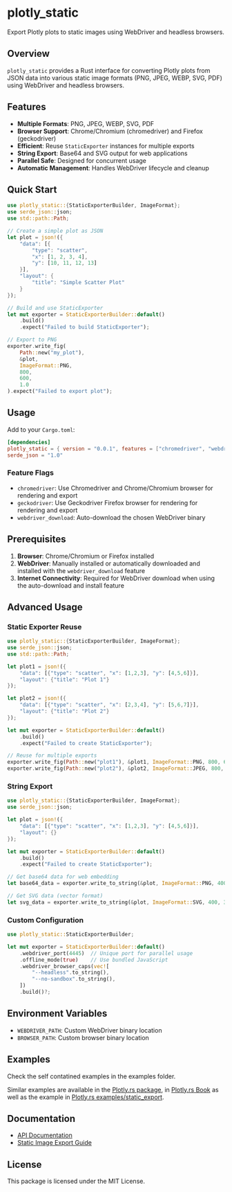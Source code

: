 # plotly_static

Export Plotly plots to static images using WebDriver and headless browsers.

## Overview

`plotly_static` provides a Rust interface for converting Plotly plots from JSON data into various static image formats (PNG, JPEG, WEBP, SVG, PDF) using WebDriver and headless browsers.

## Features

- **Multiple Formats**: PNG, JPEG, WEBP, SVG, PDF
- **Browser Support**: Chrome/Chromium (chromedriver) and Firefox (geckodriver)
- **Efficient**: Reuse `StaticExporter` instances for multiple exports
- **String Export**: Base64 and SVG output for web applications
- **Parallel Safe**: Designed for concurrent usage
- **Automatic Management**: Handles WebDriver lifecycle and cleanup

## Quick Start

```rust
use plotly_static::{StaticExporterBuilder, ImageFormat};
use serde_json::json;
use std::path::Path;

// Create a simple plot as JSON
let plot = json!({
    "data": [{
        "type": "scatter",
        "x": [1, 2, 3, 4],
        "y": [10, 11, 12, 13]
    }],
    "layout": {
        "title": "Simple Scatter Plot"
    }
});

// Build and use StaticExporter
let mut exporter = StaticExporterBuilder::default()
    .build()
    .expect("Failed to build StaticExporter");

// Export to PNG
exporter.write_fig(
    Path::new("my_plot"),
    &plot,
    ImageFormat::PNG,
    800,
    600,
    1.0
).expect("Failed to export plot");
```

## Usage

Add to your `Cargo.toml`:

```toml
[dependencies]
plotly_static = { version = "0.0.1", features = ["chromedriver", "webdriver_download"] }
serde_json = "1.0"
```

### Feature Flags

- `chromedriver`: Use Chromedriver and Chrome/Chromium browser for rendering and export
- `geckodriver`: Use Geckodriver Firefox browser for rendering for rendering and export
- `webdriver_download`: Auto-download the chosen WebDriver binary

## Prerequisites

1. **Browser**: Chrome/Chromium or Firefox installed
2. **WebDriver**: Manually installed or automatically downloaded and installed with the `webdriver_download` feature
3. **Internet Connectivity**: Required for WebDriver download when using the auto-download and install feature

## Advanced Usage

### Static Exporter Reuse

```rust
use plotly_static::{StaticExporterBuilder, ImageFormat};
use serde_json::json;
use std::path::Path;

let plot1 = json!({
    "data": [{"type": "scatter", "x": [1,2,3], "y": [4,5,6]}],
    "layout": {"title": "Plot 1"}
});

let plot2 = json!({
    "data": [{"type": "scatter", "x": [2,3,4], "y": [5,6,7]}],
    "layout": {"title": "Plot 2"}
});

let mut exporter = StaticExporterBuilder::default()
    .build()
    .expect("Failed to create StaticExporter");

// Reuse for multiple exports
exporter.write_fig(Path::new("plot1"), &plot1, ImageFormat::PNG, 800, 600, 1.0)?;
exporter.write_fig(Path::new("plot2"), &plot2, ImageFormat::JPEG, 800, 600, 1.0)?;
```

### String Export

```rust
use plotly_static::{StaticExporterBuilder, ImageFormat};
use serde_json::json;

let plot = json!({
    "data": [{"type": "scatter", "x": [1,2,3], "y": [4,5,6]}],
    "layout": {}
});

let mut exporter = StaticExporterBuilder::default()
    .build()
    .expect("Failed to create StaticExporter");

// Get base64 data for web embedding
let base64_data = exporter.write_to_string(&plot, ImageFormat::PNG, 400, 300, 1.0)?;

// Get SVG data (vector format)
let svg_data = exporter.write_to_string(&plot, ImageFormat::SVG, 400, 300, 1.0)?;
```

### Custom Configuration

```rust
use plotly_static::StaticExporterBuilder;

let mut exporter = StaticExporterBuilder::default()
    .webdriver_port(4445)  // Unique port for parallel usage
    .offline_mode(true)    // Use bundled JavaScript
    .webdriver_browser_caps(vec![
        "--headless".to_string(),
        "--no-sandbox".to_string(),
    ])
    .build()?;
```

## Environment Variables

- `WEBDRIVER_PATH`: Custom WebDriver binary location
- `BROWSER_PATH`: Custom browser binary location

## Examples

Check the self contatined examples in the examples folder. 

Similar examples are available in the [Plotly.rs package](https://github.com/plotly/plotly.rs), in [Plotly.rs Book](https://plotly.github.io/plotly.rs/) as well as the example in [Plotly.rs examples/static_export](https://github.com/plotly/plotly.rs/tree/main/examples/static_export).

## Documentation

- [API Documentation](https://docs.rs/plotly_static/)
- [Static Image Export Guide](../../docs/book/src/fundamentals/static_image_export.md)

## License

This package is licensed under the MIT License. 